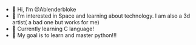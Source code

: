 - 👋 Hi, I’m @Ablenderbloke
- 👀 I’m interested in Space and learning about technology. I am also a 3d artist( a bad one but works for me) 
- 🌱 Currently learning C language!
-  👀 My goal is to learn and master python!!!
